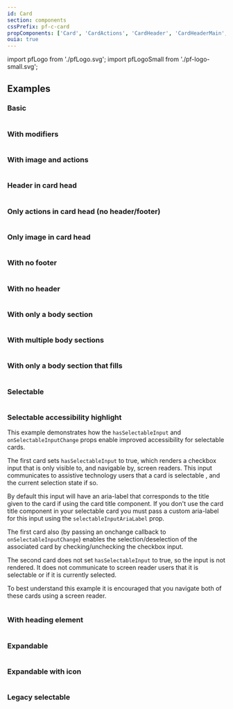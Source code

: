 ```yaml
---
id: Card
section: components
cssPrefix: pf-c-card
propComponents: ['Card', 'CardActions', 'CardHeader', 'CardHeaderMain', 'CardTitle', 'CardBody', 'CardFooter', 'CardExpandableContent']
ouia: true
---
```


import pfLogo from './pfLogo.svg';
import pfLogoSmall from './pf-logo-small.svg';

## Examples

### Basic

```ts file='./CardBasic.tsx'
```

### With modifiers

```ts file='./CardWithModifiers.tsx'
```

### With image and actions

```ts file='./CardWithImageAndActions.tsx'
```

### Header in card head

```ts file='./CardHeaderInCardHead.tsx'
```

### Only actions in card head (no header/footer)

```ts file='./CardOnlyActionsInCardHead.tsx'
```

### Only image in card head

```ts file='./CardOnlyImageInCardHead.tsx'
```

### With no footer

```ts file='./CardWithNoFooter.tsx'
```

### With no header

```ts file='./CardWithNoHeader.tsx'
```

### With only a body section

```ts file='./CardWithOnlyBodySection.tsx'
```

### With multiple body sections

```ts file='./CardWithMultipleBodySections.tsx'
```

### With only a body section that fills

```ts file='./CardWithBodySectionFills.tsx'
```

### Selectable

```ts file='./CardSelectable.tsx'
```

### Selectable accessibility highlight

This example demonstrates how the `hasSelectableInput` and `onSelectableInputChange` props enable improved accessibility for selectable cards.

The first card sets `hasSelectableInput` to true, which renders a checkbox input that is only visible to, and navigable by, screen readers. This input communicates to assistive technology users that a card is selectable , and the current selection state if so.

By default this input will have an aria-label that corresponds to the title given to the card if using the card title component. If you don't use the card title component in your selectable card you must pass a custom aria-label for this input using the `selectableInputAriaLabel` prop.

The first card also (by passing an onchange callback to `onSelectableInputChange`) enables the selection/deselection of the associated card by checking/unchecking the checkbox input.

The second card does not set `hasSelectableInput` to true, so the input is not rendered. It does not communicate to screen reader users that it is selectable or if it is currently selected.

To best understand this example it is encouraged that you navigate both of these cards using a screen reader.

```ts file='./CardSelectableA11yHighlight.tsx'
```

### With heading element

```ts file='./CardWithHeadingElement.tsx'
```

### Expandable

```ts file='./CardExpandable.tsx'
```

### Expandable with icon

```ts file='./CardExpandableWithIcon.tsx'
```

### Legacy selectable

```ts file='./CardLegacySelectable.tsx'
```
